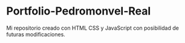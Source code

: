 # Portfolio-Pedromonvel-Real
Mi repositorio creado con HTML CSS y JavaScript con posibilidad de futuras modificaciones.
